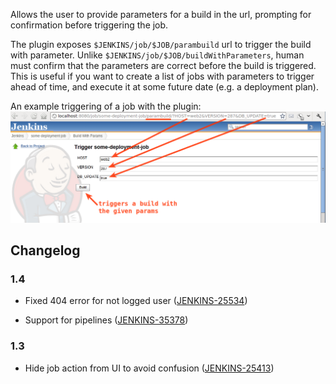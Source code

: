 
Allows the user to provide parameters for a build in the url, prompting
for confirmation before triggering the job.

The plugin exposes `$JENKINS/job/$JOB/parambuild` url to trigger the
build with parameter. Unlike `$JENKINS/job/$JOB/buildWithParameters`,
human must confirm that the parameters are correct before the build is
triggered. This is useful if you want to create a list of jobs with
parameters to trigger ahead of time, and execute it at some future date
(e.g. a deployment plan).

An example triggering of a job with the plugin:  
![](docs/images/example_screenshot.png)

## Changelog

### 1.4

-   Fixed 404 error for not logged user
    ([JENKINS-25534](https://issues.jenkins-ci.org/browse/JENKINS-25534))

-   Support for pipelines
    ([JENKINS-35378](https://issues.jenkins-ci.org/browse/JENKINS-35378))

### 1.3

-   Hide job action from UI to avoid confusion
    ([JENKINS-25413](https://issues.jenkins-ci.org/browse/JENKINS-25413))
